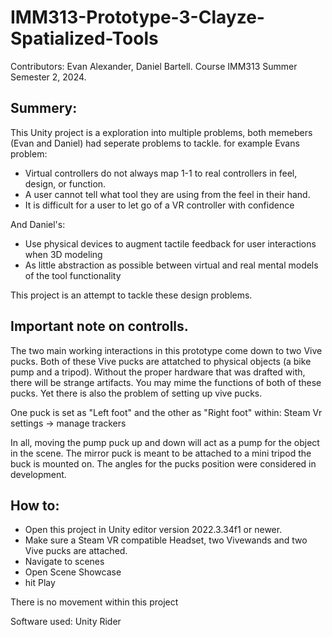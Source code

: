 # IMM313-Prototype-3-Clayze-Spatialized-Tools

Contributors: Evan Alexander, Daniel Bartell.
Course IMM313
Summer Semester 2, 2024.

## Summery: 
This Unity project is a exploration into multiple problems, both memebers (Evan and Daniel) had seperate problems to tackle. for example Evans problem:

- Virtual controllers do not always map 1-1 to real controllers in feel, design, or function.
- A user cannot tell what tool they are using from the feel in their hand.
- It is difficult for a user to let go of a VR controller with confidence

And Daniel's:

-	Use physical devices to augment tactile feedback for user interactions when 3D modeling
-	As little abstraction as possible between virtual and real mental models of the tool functionality

This project is an attempt to tackle these design problems.

## Important note on controlls.
The two main working interactions in this prototype come down to two Vive pucks. Both of these Vive pucks are attatched to physical objects (a bike pump and a tripod). Without the proper hardware that was drafted with, there will be strange artifacts. You may mime the functions of both of these pucks. Yet there is also the problem of setting up vive pucks. 

One puck is set as "Left foot" and the other as "Right foot" within: Steam Vr settings -> manage trackers

In all, moving the pump puck up and down will act as a pump for the object in the scene. The mirror puck is meant to be attached to a mini tripod the buck is mounted on. The angles for the pucks position were considered in development.

## How to:
- Open this project in Unity editor version 2022.3.34f1 or newer.
- Make sure a Steam VR compatible Headset, two Vivewands and two Vive pucks are attached. 
- Navigate to scenes
- Open Scene Showcase
- hit Play

There is no movement within this project

Software used:
Unity
Rider
